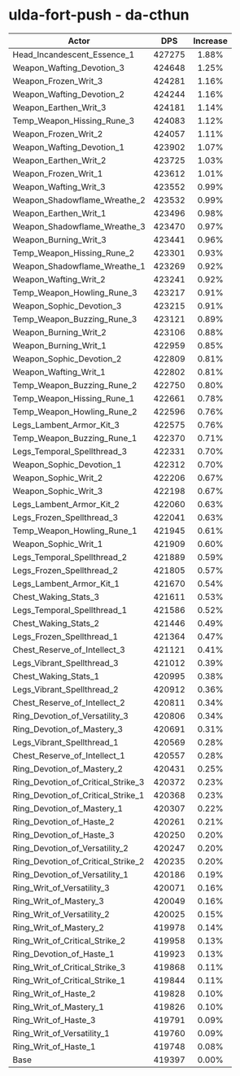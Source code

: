 # ulda-fort-push - da-cthun
| Actor | DPS | Increase |
|---|:---:|:---:|
|Head_Incandescent_Essence_1|427275|1.88%|
|Weapon_Wafting_Devotion_3|424648|1.25%|
|Weapon_Frozen_Writ_3|424281|1.16%|
|Weapon_Wafting_Devotion_2|424244|1.16%|
|Weapon_Earthen_Writ_3|424181|1.14%|
|Temp_Weapon_Hissing_Rune_3|424083|1.12%|
|Weapon_Frozen_Writ_2|424057|1.11%|
|Weapon_Wafting_Devotion_1|423902|1.07%|
|Weapon_Earthen_Writ_2|423725|1.03%|
|Weapon_Frozen_Writ_1|423612|1.01%|
|Weapon_Wafting_Writ_3|423552|0.99%|
|Weapon_Shadowflame_Wreathe_2|423532|0.99%|
|Weapon_Earthen_Writ_1|423496|0.98%|
|Weapon_Shadowflame_Wreathe_3|423470|0.97%|
|Weapon_Burning_Writ_3|423441|0.96%|
|Temp_Weapon_Hissing_Rune_2|423301|0.93%|
|Weapon_Shadowflame_Wreathe_1|423269|0.92%|
|Weapon_Wafting_Writ_2|423241|0.92%|
|Temp_Weapon_Howling_Rune_3|423217|0.91%|
|Weapon_Sophic_Devotion_3|423215|0.91%|
|Temp_Weapon_Buzzing_Rune_3|423121|0.89%|
|Weapon_Burning_Writ_2|423106|0.88%|
|Weapon_Burning_Writ_1|422959|0.85%|
|Weapon_Sophic_Devotion_2|422809|0.81%|
|Weapon_Wafting_Writ_1|422802|0.81%|
|Temp_Weapon_Buzzing_Rune_2|422750|0.80%|
|Temp_Weapon_Hissing_Rune_1|422661|0.78%|
|Temp_Weapon_Howling_Rune_2|422596|0.76%|
|Legs_Lambent_Armor_Kit_3|422575|0.76%|
|Temp_Weapon_Buzzing_Rune_1|422370|0.71%|
|Legs_Temporal_Spellthread_3|422331|0.70%|
|Weapon_Sophic_Devotion_1|422312|0.70%|
|Weapon_Sophic_Writ_2|422206|0.67%|
|Weapon_Sophic_Writ_3|422198|0.67%|
|Legs_Lambent_Armor_Kit_2|422060|0.63%|
|Legs_Frozen_Spellthread_3|422041|0.63%|
|Temp_Weapon_Howling_Rune_1|421945|0.61%|
|Weapon_Sophic_Writ_1|421909|0.60%|
|Legs_Temporal_Spellthread_2|421889|0.59%|
|Legs_Frozen_Spellthread_2|421805|0.57%|
|Legs_Lambent_Armor_Kit_1|421670|0.54%|
|Chest_Waking_Stats_3|421611|0.53%|
|Legs_Temporal_Spellthread_1|421586|0.52%|
|Chest_Waking_Stats_2|421446|0.49%|
|Legs_Frozen_Spellthread_1|421364|0.47%|
|Chest_Reserve_of_Intellect_3|421121|0.41%|
|Legs_Vibrant_Spellthread_3|421012|0.39%|
|Chest_Waking_Stats_1|420995|0.38%|
|Legs_Vibrant_Spellthread_2|420912|0.36%|
|Chest_Reserve_of_Intellect_2|420811|0.34%|
|Ring_Devotion_of_Versatility_3|420806|0.34%|
|Ring_Devotion_of_Mastery_3|420691|0.31%|
|Legs_Vibrant_Spellthread_1|420569|0.28%|
|Chest_Reserve_of_Intellect_1|420557|0.28%|
|Ring_Devotion_of_Mastery_2|420431|0.25%|
|Ring_Devotion_of_Critical_Strike_3|420372|0.23%|
|Ring_Devotion_of_Critical_Strike_1|420368|0.23%|
|Ring_Devotion_of_Mastery_1|420307|0.22%|
|Ring_Devotion_of_Haste_2|420261|0.21%|
|Ring_Devotion_of_Haste_3|420250|0.20%|
|Ring_Devotion_of_Versatility_2|420247|0.20%|
|Ring_Devotion_of_Critical_Strike_2|420235|0.20%|
|Ring_Devotion_of_Versatility_1|420186|0.19%|
|Ring_Writ_of_Versatility_3|420071|0.16%|
|Ring_Writ_of_Mastery_3|420049|0.16%|
|Ring_Writ_of_Versatility_2|420025|0.15%|
|Ring_Writ_of_Mastery_2|419978|0.14%|
|Ring_Writ_of_Critical_Strike_2|419958|0.13%|
|Ring_Devotion_of_Haste_1|419923|0.13%|
|Ring_Writ_of_Critical_Strike_3|419868|0.11%|
|Ring_Writ_of_Critical_Strike_1|419844|0.11%|
|Ring_Writ_of_Haste_2|419828|0.10%|
|Ring_Writ_of_Mastery_1|419826|0.10%|
|Ring_Writ_of_Haste_3|419791|0.09%|
|Ring_Writ_of_Versatility_1|419760|0.09%|
|Ring_Writ_of_Haste_1|419748|0.08%|
|Base|419397|0.00%|
